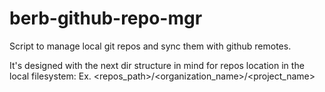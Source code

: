 # berb-github-repo-mgr
Script to manage local git repos and sync them with github remotes.

It's designed with the next dir structure in mind for repos location in the local filesystem:
    Ex. <repos_path>/<organization_name>/<project_name>

